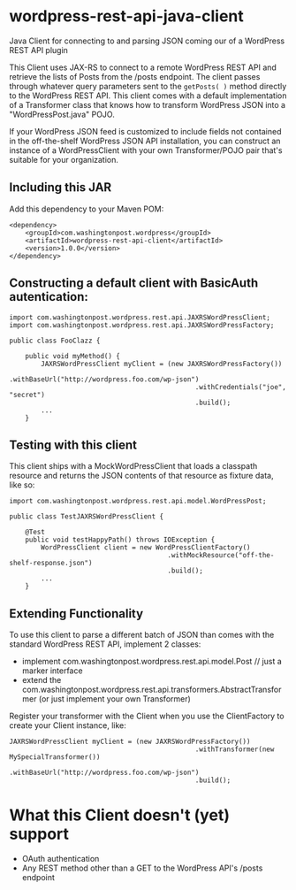 # wordpress-rest-api-java-client
Java Client for connecting to and parsing JSON coming our of a WordPress REST API plugin

This Client uses JAX-RS to connect to a remote WordPress REST API and retrieve the lists of Posts from the /posts endpoint.  The client passes through whatever query parameters sent to the `getPosts( )` method directly to the WordPress REST API.  This client comes with a default implementation of a Transformer class that knows how to transform WordPress JSON into a "WordPressPost.java" POJO.

If your WordPress JSON feed is customized to include fields not contained in the off-the-shelf WordPress JSON API installation, you can construct an instance of a WordPressClient with your own Transformer/POJO pair that's suitable for your organization.

## Including this JAR

Add this dependency to your Maven POM:
```
<dependency>
    <groupId>com.washingtonpost.wordpress</groupId>
    <artifactId>wordpress-rest-api-client</artifactId>
    <version>1.0.0</version>
</dependency>
```

## Constructing a default client with BasicAuth autentication:
```
import com.washingtonpost.wordpress.rest.api.JAXRSWordPressClient;
import com.washingtonpost.wordpress.rest.api.JAXRSWordPressFactory;

public class FooClazz {

    public void myMethod() {
        JAXRSWordPressClient myClient = (new JAXRSWordPressFactory())
                                               .withBaseUrl("http://wordpress.foo.com/wp-json")
                                               .withCredentials("joe", "secret")
                                               .build();
        ...
    }
```

## Testing with this client
This client ships with a MockWordPressClient that loads a classpath resource and returns the JSON contents of that resource as fixture data, like so:
```
import com.washingtonpost.wordpress.rest.api.model.WordPressPost;

public class TestJAXRSWordPressClient {

    @Test
    public void testHappyPath() throws IOException {
        WordPressClient client = new WordPressClientFactory()
                                        .withMockResource("off-the-shelf-response.json")
                                        .build();
        ...
    }
```

## Extending Functionality
To use this client to parse a different batch of JSON than comes with the standard WordPress REST API, implement 2 classes:

* implement com.washingtonpost.wordpress.rest.api.model.Post  // just a marker interface
* extend the com.washingtonpost.wordpress.rest.api.transformers.AbstractTransformer (or just implement your own Transformer)

Register your transformer with the Client when you use the ClientFactory to create your Client instance, like:
```
JAXRSWordPressClient myClient = (new JAXRSWordPressFactory())
                                               .withTransformer(new MySpecialTransformer())
                                               .withBaseUrl("http://wordpress.foo.com/wp-json")
                                               .build();
```

# What this Client doesn't (yet) support

* OAuth authentication
* Any REST method other than a GET to the WordPress API's /posts endpoint
